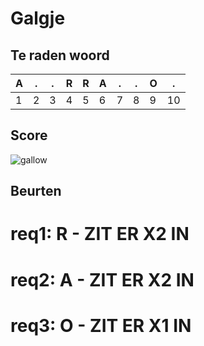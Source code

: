 # Galgje

## Te raden woord

|A|.|.|R|R|A|.|.|O|. |
|-|-|-|-|-|-|-|-|-|- |
|1|2|3|4|5|6|7|8|9|10|

## Score
![gallow](./images/1.png)

## Beurten

req1: R - ZIT ER X2 IN
=======
req2: A - ZIT ER X2 IN
=======
req3: O - ZIT ER X1 IN
=======
